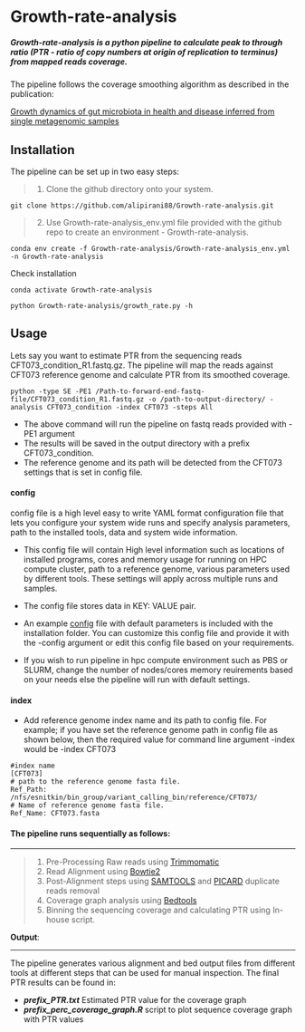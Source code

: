# Growth-rate-analysis

##### Growth-rate-analysis is a python pipeline to calculate peak to through ratio (PTR - ratio of copy numbers at origin of replication to terminus) from  mapped reads coverage.

The pipeline follows the coverage smoothing algorithm as described in the publication: 

[Growth dynamics of gut microbiota in health and disease inferred from single metagenomic samples](http://science.sciencemag.org/content/349/6252/1101.long)

## Installation

The pipeline can be set up in two easy steps:

> 1. Clone the github directory onto your system.

```
git clone https://github.com/alipirani88/Growth-rate-analysis.git

```

> 2. Use Growth-rate-analysis_env.yml file provided with the github repo to create an environment - Growth-rate-analysis.


```
conda env create -f Growth-rate-analysis/Growth-rate-analysis_env.yml -n Growth-rate-analysis

```

Check installation

```
conda activate Growth-rate-analysis

python Growth-rate-analysis/growth_rate.py -h
```

## Usage

Lets say you want to estimate PTR from the sequencing reads CFT073_condition_R1.fastq.gz. The pipeline will map the reads against CFT073 reference genome and calculate PTR from its smoothed coverage. 

```
python -type SE -PE1 /Path-to-forward-end-fastq-file/CFT073_condition_R1.fastq.gz -o /path-to-output-directory/ -analysis CFT073_condition -index CFT073 -steps All

```

- The above command will run the pipeline on fastq reads provided with -PE1 argument
- The results will be saved in the output directory with a prefix CFT073_condition.
- The reference genome and its path will be detected from the CFT073 settings that is set in config file.

#### config

config file is a high level easy to write YAML format configuration file that lets you configure your system wide runs and specify analysis parameters, path to the installed tools, data and system wide information.

- This config file will contain High level information such as locations of installed programs, cores and memory usage for running on HPC compute cluster, path to a reference genome, various parameters used by different tools. These settings will apply across multiple runs and samples. 

- The config file stores data in KEY: VALUE pair. 

- An example [config](https://github.com/alipirani88/Growth-rate-analysis/blob/master/config) file with default parameters is included with the installation folder. You can customize this config file and provide it with the -config argument or edit this config file based on your requirements. 

- If you wish to run pipeline in hpc compute environment such as PBS or SLURM, change the number of nodes/cores memory reuirements based on your needs else the pipeline will run with default settings.

#### index

- Add reference genome index name and its path to config file. For example; if you have set the reference genome path in config file as shown below, then the required value for command line argument -index would be -index CFT073

```
#index name
[CFT073]
# path to the reference genome fasta file.
Ref_Path: /nfs/esnitkin/bin_group/variant_calling_bin/reference/CFT073/
# Name of reference genome fasta file.
Ref_Name: CFT073.fasta
```

#### The pipeline runs sequentially as follows:
***

> 1. Pre-Processing Raw reads using [Trimmomatic](http://www.usadellab.org/cms/?page=trimmomatic)
> 2. Read Alignment using [Bowtie2](http://bowtie-bio.sourceforge.net/bowtie2/index.shtml)
> 3. Post-Alignment steps using [SAMTOOLS](http://samtools.sourceforge.net/) and [PICARD](https://broadinstitute.github.io/picard/) duplicate reads removal
> 4. Coverage graph analysis using [Bedtools](http://bedtools.readthedocs.io/en/latest/)
> 5. Binning the sequencing coverage and calculating PTR using In-house script.

**Output**:
***

The pipeline generates various alignment and bed output files from different tools at different steps that can be used for manual inspection. The final PTR results can be found in:

- ***prefix_PTR.txt*** Estimated PTR value for the coverage graph
- ***prefix_perc_coverage_graph.R*** script to plot sequence coverage graph with PTR values


